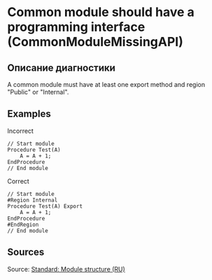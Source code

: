 # Common module should have a programming interface (CommonModuleMissingAPI)

<!-- Блоки выше заполняются автоматически, не трогать -->
## Описание диагностики
<!-- Описание диагностики заполняется вручную. Необходимо понятным языком описать смысл и схему работу -->

A common module must have at least one export method and region "Public" or "Internal".

## Examples
<!-- В данном разделе приводятся примеры, на которые диагностика срабатывает, а также можно привести пример, как можно исправить ситуацию -->

Incorrect

```bsl
// Start module
Procedure Test(A)
    A = A + 1;
EndProcedure
// End module
```

Correct

```bsl
// Start module
#Region Internal
Procedure Test(A) Export
    A = A + 1;
EndProcedure
#EndRegion
// End module
```

## Sources
<!-- Необходимо указывать ссылки на все источники, из которых почерпнута информация для создания диагностики -->

Source: [Standard: Module structure (RU)](https://its.1c.ru/db/v8std#content:455:hdoc)
